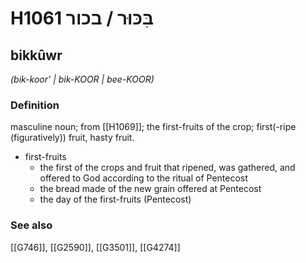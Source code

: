 # H1061 בִּכּוּר / בכור

## bikkûwr

_(bik-koor' | bik-KOOR | bee-KOOR)_

### Definition

masculine noun; from [[H1069]]; the first-fruits of the crop; first(-ripe (figuratively)) fruit, hasty fruit.

- first-fruits
    - the first of the crops and fruit that ripened, was gathered, and offered to God according to the ritual of Pentecost
    - the bread made of the new grain offered at Pentecost
    - the day of the first-fruits (Pentecost)
### See also

[[G746]], [[G2590]], [[G3501]], [[G4274]]

